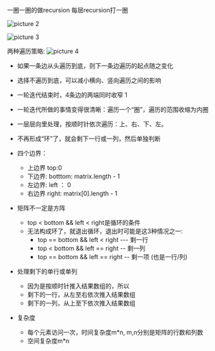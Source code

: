 
一圈一圈的做recursion
每层recursion打一圈


![picture 2](https://i.loli.net/2021/09/16/YPOq2pMjv3hbVlg.png)  


![picture 3](https://i.loli.net/2021/09/16/Li2EoTc7BXPlhbs.png)  


两种遍历策略:
![picture 4](https://i.loli.net/2021/09/16/qbTIXGfV8Sscznt.png)  



- 如果一条边从头遍历到底，则下一条边遍历的起点随之变化

- 选择不遍历到底，可以减小横向、竖向遍历之间的影响

- 一轮迭代结束时，4条边的两端同时收窄 1

- 一轮迭代所做的事情变得很清晰：遍历一个“圈”，遍历的范围收缩为内圈

- 一层层向里处理，按顺时针依次遍历：上、右、下、左。

- 不再形成“环”了，就会剩下一行或一列，然后单独判断


- 四个边界：
  - 上边界 top:0
  - 下边界: botttom: matrix.length - 1
  - 左边界: left ： 0
  - 右边界 right: matrix[0].length - 1

- 矩阵不一定是方阵
    - top < bottom && left < right是循环的条件
    - 无法构成环了，就退出循环，退出时可能是这3种情况之一:
      - top == bottom && left < right  --- 剩一行
      - top < bottom && left == right  -- 剩一列
      - top == bottom && left == right -- 剩一项 (也是一行/列)
- 处理剩下的单行或单列
  - 因为是按顺时针推入结果数组的，所以
  - 剩下的一行，从左至右依次推入结果数组
  - 剩下的一列，从上至下依次推入结果数组
  
- 复杂度
  - 每个元素访问一次，时间复杂度m*n, m,n分别是矩阵的行数和列数
  - 空间复杂度m*n




 